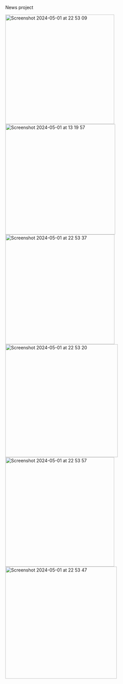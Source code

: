 News project



<img width="341" alt="Screenshot 2024-05-01 at 22 53 09" src="https://github.com/ATursunbekov/PeakyProject/assets/70901661/fa7a3587-8736-4168-9158-e41144dc00bf">
<img width="344" alt="Screenshot 2024-05-01 at 13 19 57" src="https://github.com/ATursunbekov/PeakyProject/assets/70901661/94e11eba-2d3b-423f-98d3-38cf2e57ef86">
<img width="342" alt="Screenshot 2024-05-01 at 22 53 37" src="https://github.com/ATursunbekov/PeakyProject/assets/70901661/df966327-6a83-41e3-8c1d-69e9341acb50">
<img width="352" alt="Screenshot 2024-05-01 at 22 53 20" src="https://github.com/ATursunbekov/PeakyProject/assets/70901661/59ecb085-9811-42cf-8f3c-18553b248465">
<img width="341" alt="Screenshot 2024-05-01 at 22 53 57" src="https://github.com/ATursunbekov/PeakyProject/assets/70901661/86806511-6ea8-4edc-b0d6-649ea31f975b">
<img width="349" alt="Screenshot 2024-05-01 at 22 53 47" src="https://github.com/ATursunbekov/PeakyProject/assets/70901661/d3c4a0d4-6ea3-4ab1-9399-7ce9783bdf06">
